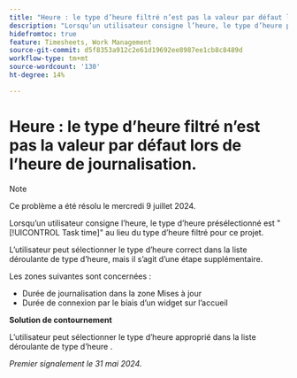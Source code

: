 ```yaml
---
title: "Heure : le type d’heure filtré n’est pas la valeur par défaut lors de l’heure de journalisation"
description: "Lorsqu’un utilisateur consigne l’heure, le type d’heure présélectionné est Heure de la tâche au lieu du type d’heure filtré pour ce projet."
hidefromtoc: true
feature: Timesheets, Work Management
source-git-commit: d5f8353a912c2e61d19692ee8987ee1cb8c8489d
workflow-type: tm+mt
source-wordcount: '130'
ht-degree: 14%

---
```



# Heure : le type d’heure filtré n’est pas la valeur par défaut lors de l’heure de journalisation.

>[!NOTE]
>
>Ce problème a été résolu le mercredi 9 juillet 2024.

Lorsqu’un utilisateur consigne l’heure, le type d’heure présélectionné est &quot;[!UICONTROL Task time]&quot; au lieu du type d’heure filtré pour ce projet.

L’utilisateur peut sélectionner le type d’heure correct dans la liste déroulante de type d’heure, mais il s’agit d’une étape supplémentaire.

Les zones suivantes sont concernées :

* Durée de journalisation dans la zone Mises à jour
* Durée de connexion par le biais d’un widget sur l’accueil

**Solution de contournement**

L’utilisateur peut sélectionner le type d’heure approprié dans la liste déroulante de type d’heure .

_Premier signalement le 31 mai 2024._
